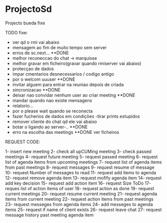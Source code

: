 ProjectoSd
==========

Projecto bueda fixe

TODO fixe:
- ver qd o rmi vai abaixo
- mensagem ao fim de muito tempo sem server
- erros de sc.next... **DONE
- melhor reconeccao do chat -> marquisse
- melhor gravar em ficheiro(gravar quando rmiserver vai abaixo)
- protecçao de dados
- impar cmentarios desnecessarios / codigo antigo
- por o welcom uuuser **DONE
- invitar alguem para entrar na reuniao depois de criada
- sincronizacao **DONE
- deixar nao convidar nenhum user ao criar meeting **DONE
- mandar quando nao existe mensagens
- relatorio...
- por o please wait quando se reconecta
- fazer fucherios de dados em condições
-tirar prints estupidos
- remover cliente do chat qd ele vai abaixo
- botar o ligando ao server-.. **DONE
- erro na escolha das meetings **DONE
ver ficheiros





REQUEST CODE:


1- insert new meeting
2- check all upCUMing meeting
3- check passed meetings
4- request future meeting
5- request passed meeting
6- request list of agenda items from upcoming meetings
7- request list of agenda items from past meetings
8- request messages
9- request resume of message
10- request Number of messages to read
11- request add items to agenda
12- request remove agenda item
13- request mofify agenda item
14- request add key decision
15- request add action item
16- request Size ToDo
17- reques list of action items of user
18- request action as done
19- request current meetings
20- request resume current meeting
21- request agenda items from current meeting
22- request action items from past meetings
23- request messeges from agenda items
24- add messeges to agenda items
25- request if name of client exists
26- request leave chat
27- request message history past meeting agenda item